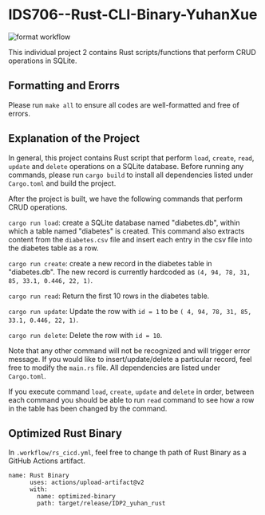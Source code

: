 # IDS706--Rust-CLI-Binary-YuhanXue

![format workflow](https://github.com/nogibjj/IDS706--Rust-CLI-Binary-YuhanXue/actions/workflows/rs_cicd.yml/badge.svg)

This individual project 2 contains Rust scripts/functions that perform CRUD operations in SQLite. 


## Formatting and Erorrs
Please run `make all` to ensure all codes are well-formatted and free of errors.

## Explanation of the Project
In general, this project contains Rust script that perform `load`, `create`, `read`, `update` and `delete` operations on a SQLite database.
Before running any commands, please run `cargo build` to install all dependencies listed under `Cargo.toml` and build the project.

After the project is built, we have the following commands that perform CRUD operations.

`cargo run load`: create a SQLite database named "diabetes.db", within which a table named "diabetes" is created. This command also extracts content from the `diabetes.csv` file and insert each entry in the csv file into the diabetes table as a row.

`cargo run create`: create a new record in the diabetes table in "diabetes.db". The new record is currently hardcoded as `(4, 94, 78, 31, 85, 33.1, 0.446, 22, 1)`.

`cargo run read`: Return the first 10 rows in the diabetes table.

`cargo run update`: Update the row with `id = 1` to be `( 4, 94, 78, 31, 85, 33.1, 0.446, 22, 1)`.

`cargo run delete`: Delete the row with `id = 10`.

Note that any other command will not be recognized and will trigger error message. If you would like to insert/update/delete a particular record, feel free to modify the `main.rs` file. All dependencies are listed under `Cargo.toml`.

If you execute command `load`, `create`, `update` and `delete` in order, between each command you should be able to run `read` command to see how a row in the table has been changed by the command.

## Optimized Rust Binary
In `.workflow/rs_cicd.yml`, feel free to change th path of Rust Binary as a GitHub Actions artifact.
```
name: Rust Binary
      uses: actions/upload-artifact@v2
      with:
        name: optimized-binary
        path: target/release/IDP2_yuhan_rust
```